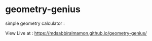 # geometry-genius
simple geometry calculator : 

View Live at : https://mdsabbiralmamon.github.io/geometry-genius/
